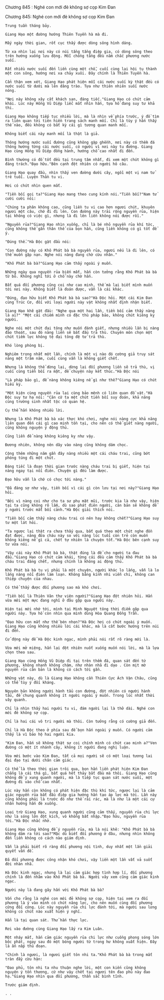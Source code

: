 




Chương 845 : Nghé con mới đẻ không sợ cọp Kim Đan


Chương 845: Nghé con mới đẻ không sợ cọp Kim Đan

	Trung tuần tháng bảy.

	Giang Hạo một đường hướng Thiên Tuyền hà mà đi.

	Mấy ngày thời gian, rốt cục thấy được dòng sông hình dáng.

	Từ xa nhìn lại nơi này có núi tầng tầng điệp gia, có dòng sông theo trên hướng xuống lưu động. Mỗi chồng tầng đều nắm chắc phương nước suối.

	Rất nhiều nước suối đến liền cùng một chỗ, cuối cùng lại hội tụ thành một con sông, hướng nơi xa chảy xuôi. Đây chính là Thiên Tuyền hà.

	Cẩn thận xem xét, Giang Hạo phát hiện mỗi cái nước suối kỳ thật đều có nước suối từ dưới mà lên dâng trào. Tựa như thiên nhiên suối nước nóng.

	"Nơi này không xây cất khách sạn, đáng tiếc."Giang Hạo có chút cảm khái. Lúc này Hồng Vũ Diệp liếc mắt nhìn hắn, tựa hồ đang suy tư khả thi.

	Giang Hạo không tiếp tục nhiều lời, mà là nhìn về phía trước, ý đồ tìm ra liên quan tới tiên hiền trang sách manh mối. Chỉ là tùy ý hắn thấy thế nào, đều không có bất kỳ cái gì tương quan manh mối.

	Không biết cái này manh mối là thật là giả.

	Thông hướng nước suối đường cũng không gập ghềnh, nơi này có thềm đá thông hướng từng cái nước suối, có người vì nơi này tu đường. Giang Hạo cùng Hồng Vũ Diệp đồng hành, hướng chỗ cao nhất đi đến.

	Bình thường có đồ tốt đều tại trung tâm nhất, đi xem một chút không gì đáng trách."Đạo hữu."Bên cạnh đột nhiên có người hô câu.

	Giang Hạo quay đầu, nhìn thấy ven đường dưới cây, ngồi một vị nam tử trẻ tuổi. Luyện Thần tu vi.

	Hơi có chút nhìn quen mắt.

	"Tiền bối gọi ta?"Giang Hạo mang theo cung kính nói."Tiền bối?"Nam tử cười cười nói:

	"Chúng ta phân không cao, cũng liền tu vi cao hơn ngươi chút, khuyên ngươi một câu, chớ đi đi lên. Con đường này trải rộng nguyền rủa, hiện tại không có việc gì, nhưng là đi lên liền không nói được rồi."

	"Nguyền rủa?"Giang Hạo nhìn xuống, chỉ là bé nhỏ nguyền rủa khí tức, cũng không thể gần thân thể của bọn hắn, cũng liền không có gì tốt để ý.

	"Đúng thế."Hà Độc gật đầu nói:

	"Con đường này có Khô Phát bà bà nguyền rủa, ngươi nếu là đi lên, có thể muốn gặp nạn. Nghe nói nàng đang chờ cừu nhân."

	"Khô Phát bà bà?"Giang Hạo cảm thấy ngoài ý muốn.

	Những ngày qua nguyền rủa biến mất, hắn còn tưởng rằng Khô Phát bà bà từ bỏ. Không nghĩ tới ở chỗ này chờ hắn.

	Bất quá đối phương cũng coi như cao minh, thế mà lại biết mình muốn tới nơi này. Không biết là đoán được, vẫn là cái khác.

	"Đúng, đạo hữu biết Khô Phát bà bà sao?"Hà Độc hỏi. Một cái Kim Đan cùng Trúc Cơ, đối với loại người này vật không nhất định nhận biết.

	Giang Hạo khẽ gật đầu: "Nghe qua một hai lần, tiền bối cảm thấy nàng là ai?" "Một cái chiếm mình có đặc thù pháp bảo, không chút kiêng kỵ người.

	Nghe nói một chút đại tông như muốn đánh giết, nhưng nhiều lần bị nàng đào thoát, sau đó nàng liền sẽ bắt đầu trả thù. Chuyên môn chọn một chút tiềm lực không tệ đại tông đệ tử trả thù.

	Khó lòng phòng bị.

	Nghiêm trọng nhất một lần, chính là một vị nào đó cường giả truy sát nàng một trăm năm, cuối cùng vẫn là không giết chết.

	Nhưng là không thể dừng lại, dừng lại đối phương liền sẽ trả thù, vị cuối cùng tiền bối ra mặt, để chuyện này kết thúc."Hà Độc nói

	"Là pháp bảo gì, để nàng không kiêng nể gì như thế?"Giang Hạo có chút hiếu kỳ.

	"Một kiện cùng nguyền rủa lại cùng bảo mệnh có liên quan đồ vật."Hà Độc suy tư hạ nói: "Căn cứ ta một chút tiền bối suy đoán, khả năng cùng trường sinh nhất tộc có quan hệ.

	Cụ thể hắn không nhiều lời.

	Nhưng là Khô Phát bà bà xác thực khó chơi, nghe nói nàng cực khả năng liên quan đến cái gì cao minh tồn tại, cho nên có thể giết nàng người, cũng không nguyện ý động thủ.

	Cũng liền để nàng không kiêng kỵ như vậy.

	Đương nhiên, không nên dây vào nàng cũng không dám chọc.

	Cộng thêm những năm gần đây nàng nhiều một cái cháu trai, cũng bớt phóng túng đi một chút.

	Đáng tiếc là đoạn thời gian trước nàng cháu trai bị giết, hiện tại nàng ngay tại nổi điên. Chuyện gì đều làm được.

	Đạo hữu vẫn là chớ có chọc tới nàng."

	"Đã đáng sợ như vậy, tiền bối vì cái gì còn lưu tại nơi này?"Giang Hạo hỏi.

	"Bởi vì nàng coi như cho ta sư phụ mặt mũi, trước kia là như vậy, hiện tại ta cũng không rõ lắm, dù sao phát điên người, căn bản sẽ không để ý người trước mắt bối cảnh."Hà Độc giải thích nói.

	"Tiền bối cảm thấy nàng cháu trai có nên hay không chết?"Giang Hạo suy tư một lát hỏi.

	"Ta ngược lại thật ra chưa thấy qua, bất quá theo một chút nghe đồn đạt được, nàng đứa cháu này so với nàng lúc tuổi còn trẻ còn muốn không kiêng nể gì cả, chết tự nhiên là chuyện tốt."Hà Độc bên cạnh suy tư vừa nói.

	"Vậy cái này Khô Phát bà bà, thật đúng là để cho người ta đau đầu."Giang Hạo có chút cảm khái, từng cái đều cảm thấy Khô Phát bà bà cháu trai đáng chết, nhưng chính là không ai động thủ.

	Khô Phát bà bà tu vi phải là một chuyện, người khác lo lắng, vẫn là lo lắng nàng nổi điên làm loạn. Không bằng kính nhi viễn chi, không can thiệp chuyện của nhau.

	Có thể thấy được đối phương sao mà khó chơi.

	"Tiền bối là Thiên Văn thư viện người?"Giang Hạo đột nhiên hỏi. Hắn vừa mới một mực đang nghĩ ở đâu gặp qua người này.

	Hiện tại mới nhớ tới, mình tại Minh Nguyệt tông thời điểm gặp qua người này. Tựa hồ còn nhìn qua mình dùng Hòa Quang Đồng Trần.

	"Đạo hữu con mắt như thế bén nhọn?"Hà Độc hơi có chút ngoài ý muốn. Giang Hạo cũng không nhiều lời cái khác, mà là cất bước hướng trên núi đi đến.

	Cử động này để Hà Độc kinh ngạc, mình phải nói rất rõ ràng mới là.

	Vừa mới mở miệng, hắn lại đột nhiên nuốt xuống muốn nói lời, mà là lựa chọn theo sau.

	Giang Hạo cùng Hồng Vũ Diệp đi tại trên thềm đá, quan sát đến tứ phương, không nhanh không chậm, như nhàn nhã đi dạo . Còn mịt mờ nguyền rủa căn bản là không có cách tới gần.

	Những vật này, dù là Giang Hạo không cần Thiên Cực Ách Vận Châu, cũng có thể tùy ý đối kháng.

	Nguyên bản không người hành tẩu con đường, đột nhiên có người hành tẩu, để chung quanh không ít người ngoài ý muốn. Trong lúc nhất thời vây quanh.

	Chỉ là nhìn thấy hai người tu vi, đám người lại là thở dài. Nghé con mới đẻ không sợ cọp.

	Chỉ là hai cái vô tri người mà thôi. Còn tưởng rằng có cường giả đến.

	Chỉ là Hà Độc theo ở phía sau để bọn hắn ngoài ý muốn. Có người cảm thấy là vì bảo hộ hai người kia.

	"Kim Đan, hắn sẽ không thật sự coi chính mình có chút cao minh a?"Ven đường có một ít nhánh cây, không ít người đang nghị luận.

	Vừa mới bước vào Kim Đan, tất cả mọi người sẽ có một loại tương lai đại đạo tại dưới chân cảm giác.

	Có thể là theo thời gian trôi qua, bọn hắn liền phát hiện Kim Đan chẳng là cái thá gì, bất quá hết thảy bắt đầu mà thôi. Giang Hạo cũng không để ý xung quanh người, mà là tiếp tục quan sát nước suối, một đường đi vào chỗ cao nhất.

	Lúc này hắn còn không có phát hiện đặc thù khí tức, ngược lại là cảm giác nguyền rủa bắt đầu điệp gia hướng hắn tạo áp lực mà tới. Lần này cũng không phải là trước đó như thế rải rác, mà là như là một cái cự nhân hướng hắn đè xuống.

	Loại trừ Giang Hạo, xung quanh người cũng cảm thấy, nguyền rủa chi lực như là sóng lớn đột kích, vô khổng bất nhập."Đạo hữu, nguyền rủa tới."Hà Độc nhắc nhở.

	Giang Hạo cũng không để ý nguyền rủa, mà là nói khẽ: "Khô Phát bà bà không dám ra tới sao?"Mặc dù biết đối phương ở đâu, nhưng nhìn không đến liền không có cách nào giám định.

	Vẫn là phải biết rõ ràng đối phương nội tình, duy nhất một lần giải quyết vấn đề.

	Đã đối phương được công nhận khó chơi, vậy liền một lần vất vả suốt đời nhàn nhã.

	Hà Độc kinh ngạc, nhưng là lại cảm giác hợp tình hợp lí, đối phương chính là đến nhằm vào Khô Phát bà bà. Người vây xem cũng cảm giác kinh ngạc.

	Người này là đang gây hấn với Khô Phát bà bà?

	Vốn cho rằng là nghé con mới đẻ không sợ cọp, hiện tại xem ra đối phương là ỷ vào mình có chút năng lực, cho nên muốn cùng đối phương cứng đối cứng. Lúc này nguyền rủa chi lực đánh tới, mà người sau lưng không có chút nào xuất hiện ý nghĩ.

	Hẳn là tại quan sát. Thử hắn thực lực.

	Rơi vào đường cùng Giang Hạo lấy ra Kim Luân.

	Một nháy mắt, hắn cảm giác nguyền rủa chi lực như cuồng phong sóng lớn bộc phát, ngay sau đó một bóng người từ trong hư không xuất hiện. Đây là ẩn nấp thủ đoạn.

	"Chính là ngươi, là ngươi giết tôn nhi ta."Khô Phát bà bà trong mắt tràn đầy cừu hận:

	"Đao phủ, tôn nhi ta nhu thuận nghe lời, một con kiến cũng không nguyện ý tổn thương, cứ như vậy chết tại ngươi tên đao phủ này đao hạ."Giang Hạo nhìn qua đối phương, thần sắc bình tĩnh.

	Trước giám định.

	. .




